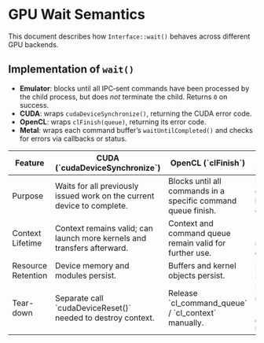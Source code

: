 GPU Wait Semantics
==================

This document describes how `Interface::wait()` behaves across different GPU backends.

## Implementation of `wait()`

- **Emulator**: blocks until all IPC‐sent commands have been processed by the child process, but does _not_ terminate
  the child. Returns `0` on success.
- **CUDA**: wraps `cudaDeviceSynchronize()`, returning the CUDA error code.
- **OpenCL**: wraps `clFinish(queue)`, returning its error code.
- **Metal**: wraps each command buffer’s `waitUntilCompleted()` and checks for errors via callbacks or status.

<table>
    <thead>
        <tr>
            <th>Feature</th>
            <th>CUDA (`cudaDeviceSynchronize`)</th>
            <th>OpenCL (`clFinish`)</th>
            <th>Metal (`waitUntilCompleted`)</th>
        </tr>
    </thead>
    <tbody>
        <tr>
            <td>Purpose</td>
            <td>Waits for all previously issued work on the current device to complete.</td>
            <td>Blocks until all commands in a specific command queue finish.</td>
            <td>Blocks until a committed command buffer completes execution on the GPU.</td>
        </tr>
        <tr>
            <td>Context Lifetime</td>
            <td>Context remains valid; can launch more kernels and transfers afterward.</td>
            <td>Context and command queue remain valid for further use. </td>
            <td>`MTLDevice` and `MTLCommandQueue` remain active; can enqueue new buffers.</td>
        </tr>
        <tr>
            <td>Resource Retention</td>
            <td>Device memory and modules persist. </td>
            <td>Buffers and kernel objects persist.</td>
            <td>Buffers and pipeline states persist.</td>
        </tr>
        <tr>
            <td>Tear-down</td>
            <td>Separate call `cudaDeviceReset()` needed to destroy context. </td>
            <td>Release `cl_command_queue` / `cl_context` manually.</td>
            <td>Release or drop references to `MTLCommandQueue` / `MTLDevice` as needed.</td>
        </tr>
    </tbody>
</table>

